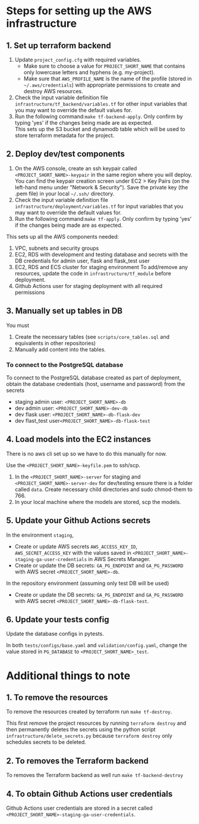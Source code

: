 # Steps for setting up the AWS infrastructure

## 1. Set up terraform backend

1. Update `project_config.cfg` with required variables.
    - Make sure to choose a value for `PROJECT_SHORT_NAME` that contains only lowercase letters and hyphens (e.g.
      my-project).
    - Make sure that `AWS_PROFILE_NAME` is the name of the profile (stored in `~/.aws/credentials`) with appropriate
      permissions to create and destroy AWS resources.
2. Check the input variable definition file `infrastructure/tf_backend/variables.tf` for other input variables that you
   may want to override the default values for.
3. Run the following command:`make tf-backend-apply`. Only confirm by typing 'yes' if the changes being made are as
   expected.
   <br/>
   This sets up the S3 bucket and dynamodb table which will be used to store terraform metadata for the project.

## 2. Deploy dev/test components

1. On the AWS console, create an ssh keypair called `<PROJECT_SHORT_NAME>-keypair` in the same region where you will
   deploy. You can find the keypair creation screen under EC2 > Key Pairs (on the left-hand menu under "Network &
   Security"). Save the private key (the .pem file) in your local `~/.ssh/` directory.
2. Check the input variable definition file `infrastructure/deployment/variables.tf` for input variables that you may
   want to override the default values for.
3. Run the following command:`make tf-apply`. Only confirm by typing 'yes' if the changes being made are as expected.

This sets up all the AWS components needed:

1. VPC, subnets and security groups
2. EC2, RDS with development and testing database and secrets with the DB credentials for admin user, flask and
   flask_test user
3. EC2, RDS and ECS cluster for staging environment To add/remove any resources, update the code
   in `infrastructure/tf_module` before deployment.
4. Github Actions user for staging deployment with all required permissions

## 3. Manually set up tables in DB

You must

1. Create the necessary tables (see `scripts/core_tables.sql` and equivalents in other repositories)
2. Manually add content into the tables.

### To connect to the PostgreSQL database

To connect to the PostgreSQL database created as part of deployment, obtain the database credentials (host, username and
password) from the secrets

-   staging admin user: `<PROJECT_SHORT_NAME>-db`
-   dev admin user: `<PROJECT_SHORT_NAME>-dev-db`
-   dev flask user: `<PROJECT_SHORT_NAME>-db-flask-dev`
-   dev flast_test user`<PROJECT_SHORT_NAME>-db-flask-test`

## 4. Load models into the EC2 instances

There is no aws cli set up so we have to do this manually for now.

Use the `<PROJECT_SHORT_NAME>-keyfile.pem` to ssh/scp.

1. In the `<PROJECT_SHORT_NAME>-server` for staging and `<PROJECT_SHORT_NAME>-server-dev` for dev/testing ensure there
   is a folder called `data`. Create necessary child directories and sudo chmod-them to 766.
2. In your local machine where the models are stored, scp the models.

## 5. Update your Github Actions secrets

In the environment `staging`,

-   Create or update AWS secrets `AWS_ACCESS_KEY_ID`, `AWS_SECRET_ACCESS_KEY` with the values saved
    in `<PROJECT_SHORT_NAME>-staging-ga-user-credentials` in AWS Secrets Manager.
-   Create or update the DB secrets: `GA_PG_ENDPOINT` and `GA_PG_PASSWORD` with AWS secret `<PROJECT_SHORT_NAME>-db`.

In the repository environment (assuming only test DB will be used)

-   Create or update the DB secrets: `GA_PG_ENDPOINT` and `GA_PG_PASSWORD` with AWS
    secret `<PROJECT_SHORT_NAME>-db-flask-test`.

## 6. Update your tests config

Update the database configs in pytests.

In both `tests/configs/base.yaml` and `validation/config.yaml`, change the value stored in `PG_DATABASE`
to `<PROJECT_SHORT_NAME>_test`.

# Additional things to note

## 1. To remove the resources

To remove the resources created by terraform run `make tf-destroy`.

This first remove the project resources by running `terraform destroy` and then permanently deletes the secrets using
the python script `infrastructure/delete_secrets.py` because `terraform destroy` only schedules secrets to be deleted.

## 2. To removes the Terraform backend

To removes the Terraform backend as well run `make tf-backend-destroy`

## 4. To obtain Github Actions user credentials

Github Actions user credentials are stored in a secret called `<PROJECT_SHORT_NAME>-staging-ga-user-credentials`.
